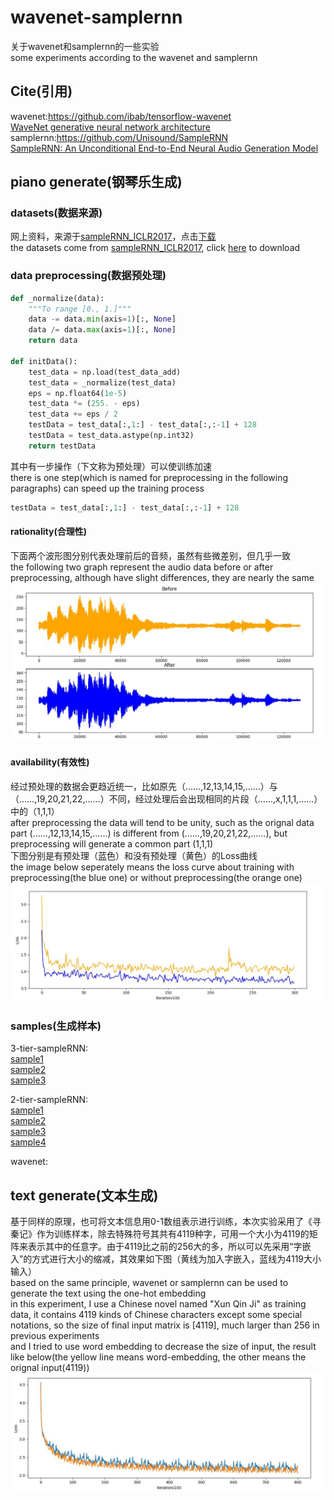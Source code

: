 # wavenet-samplernn
关于wavenet和samplernn的一些实验  
some experiments according to the wavenet and samplernn  

## Cite(引用)
wavenet:https://github.com/ibab/tensorflow-wavenet  
        [WaveNet generative neural network architecture](https://deepmind.com/blog/wavenet-generative-model-raw-audio/)  
samplernn:https://github.com/Unisound/SampleRNN   
        [SampleRNN: An Unconditional End-to-End Neural Audio Generation Model](https://arxiv.org/abs/1612.07837)  

## piano generate(钢琴乐生成)
### datasets(数据来源)
网上资料，来源于[sampleRNN_ICLR2017](https://github.com/soroushmehr/sampleRNN_ICLR2017)，点击[下载](https://drive.google.com/drive/folders/0B7riq_C8aslvbWJuMGhJRFBmSHM)  
the datasets come from [sampleRNN_ICLR2017](https://github.com/soroushmehr/sampleRNN_ICLR2017), click [here](https://drive.google.com/drive/folders/0B7riq_C8aslvbWJuMGhJRFBmSHM) to download  

### data preprocessing(数据预处理)
```python
def _normalize(data):
    """To range [0., 1.]"""
    data -= data.min(axis=1)[:, None]
    data /= data.max(axis=1)[:, None]
    return data

def initData():
    test_data = np.load(test_data_add)
    test_data = _normalize(test_data)
    eps = np.float64(1e-5)
    test_data *= (255. - eps)
    test_data += eps / 2
    testData = test_data[:,1:] - test_data[:,:-1] + 128
    testData = test_data.astype(np.int32)
    return testData
```
其中有一步操作（下文称为预处理）可以使训练加速  
there is one step(which is named for preprocessing in the following paragraphs) can speed up the training process  
```python
testData = test_data[:,1:] - test_data[:,:-1] + 128
```
#### rationality(合理性)
下面两个波形图分别代表处理前后的音频，虽然有些微差别，但几乎一致  
the following two graph represent the audio data before or after preprocessing, although have slight differences, they are nearly the same  
![image](https://github.com/chenhuaizhen/wavenet-samplernn/raw/master/image/3.jpg)

#### availability(有效性)
经过预处理的数据会更趋近统一，比如原先（……,12,13,14,15,……）与（……,19,20,21,22,……）不同，经过处理后会出现相同的片段（……,x,1,1,1,……）中的（1,1,1）  
after preprocessing the data will tend to be unity, such as the orignal data part (……,12,13,14,15,……) is different from (……,19,20,21,22,……), but preprocessing will generate a common part (1,1,1)  
下图分别是有预处理（蓝色）和没有预处理（黄色）的Loss曲线  
the image below seperately means the loss curve about training with preprocessing(the blue one) or without preprocessing(the orange one)  
![image](https://github.com/chenhuaizhen/wavenet-samplernn/raw/master/image/2.jpg)

### samples(生成样本)
3-tier-sampleRNN:  
[sample1](https://github.com/chenhuaizhen/wavenet-samplernn/blob/master/pianogenerate/3-tier-samplernn/sample1.wav)  
[sample2](https://github.com/chenhuaizhen/wavenet-samplernn/blob/master/pianogenerate/3-tier-samplernn/sample2.wav)  
[sample3](https://github.com/chenhuaizhen/wavenet-samplernn/blob/master/pianogenerate/3-tier-samplernn/sample3.wav)  

2-tier-sampleRNN:  
[sample1](https://github.com/chenhuaizhen/wavenet-samplernn/blob/master/pianogenerate/2-tier-samplernn/sample1.wav)  
[sample2](https://github.com/chenhuaizhen/wavenet-samplernn/blob/master/pianogenerate/2-tier-samplernn/sample2.wav)  
[sample3](https://github.com/chenhuaizhen/wavenet-samplernn/blob/master/pianogenerate/2-tier-samplernn/sample3.wav)  
[sample4](https://github.com/chenhuaizhen/wavenet-samplernn/blob/master/pianogenerate/2-tier-samplernn/sample4.wav)  

wavenet:


## text generate(文本生成)
基于同样的原理，也可将文本信息用0-1数组表示进行训练，本次实验采用了《寻秦记》作为训练样本，除去特殊符号其共有4119种字，可用一个大小为4119的矩阵来表示其中的任意字。由于4119比之前的256大的多，所以可以先采用“字嵌入”的方式进行大小的缩减，其效果如下图（黄线为加入字嵌入，蓝线为4119大小输入）  
based on the same principle, wavenet or samplernn can be used to generate the text using the one-hot embedding  
in this experiment, I use a Chinese novel named "Xun Qin Ji" as training data, it contains 4119 kinds of Chinese characters except some special notations, so the size of final input matrix is [4119], much larger than 256 in previous experiments  
and I tried to use word embedding to decrease the size of input, the result like below(the yellow line means word-embedding, the other means the orignal input(4119))  
![image](https://github.com/chenhuaizhen/wavenet-samplernn/raw/master/image/1.jpg)
